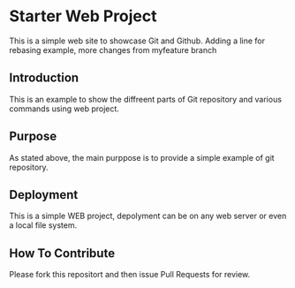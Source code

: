 # Starter Web Project

This is a simple web site to showcase Git and Github.
Adding a line for rebasing example, 
more changes from myfeature branch

## Introduction

This is an example to show the diffreent parts of Git repository and various commands using web project.

## Purpose

As stated above, the main purppose is to provide a simple example of git repository.

## Deployment

This is a simple WEB project, depolyment can be on any web server or even a local file system.

## How To Contribute

Please fork this repositort and then issue Pull Requests for review.